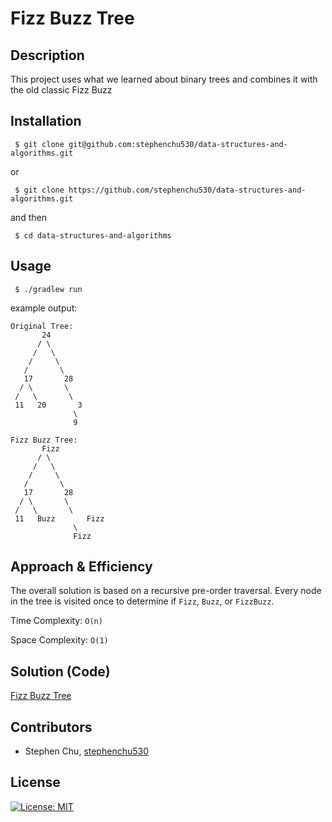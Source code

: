 # Fizz Buzz Tree

## Description
This project uses what we learned about binary trees and combines it with the old classic Fizz Buzz

## Installation
```
 $ git clone git@github.com:stephenchu530/data-structures-and-algorithms.git
```
or
```
 $ git clone https://github.com/stephenchu530/data-structures-and-algorithms.git
```
and then
```
 $ cd data-structures-and-algorithms
```

## Usage
```
 $ ./gradlew run
```

example output:
```
Original Tree:
       24               
      / \       
     /   \      
    /     \     
   /       \    
   17       28       
  / \       \   
 /   \       \  
 11   20       3   
              \ 
              9 
                                
Fizz Buzz Tree:
       Fizz               
      / \       
     /   \      
    /     \     
   /       \    
   17       28       
  / \       \   
 /   \       \  
 11   Buzz       Fizz   
              \ 
              Fizz 
```

## Approach & Efficiency
The overall solution is based on a recursive pre-order traversal. Every node in the tree is visited once to determine if `Fizz`, `Buzz`, or `FizzBuzz`.

Time Complexity: `O(n)`

Space Complexity: `O(1)`

## Solution (Code)
<!-- Link to code -->
[Fizz Buzz Tree](https://github.com/stephenchu530/data-structures-and-algorithms/blob/master/FizzBuzzTree/src/main/java/FizzBuzzTree/App.java)

## Contributors
* Stephen Chu, [stephenchu530](https://github.com/stephenchu530)

## License
[![License: MIT](https://img.shields.io/badge/License-MIT-yellow.svg)](https://github.com/stephenchu530/songr/blob/master/LICENSE)

